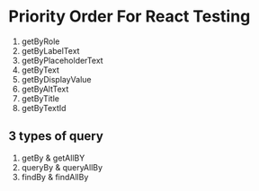 # Priority Order For React Testing

1. getByRole
2. getByLabelText
3. getByPlaceholderText
4. getByText
5. getByDisplayValue
6. getByAltText
7. getByTitle
8. getByTextId

## 3 types of query

1. getBy & getAllBY
2. queryBy & queryAllBy
3. findBy & findAllBy
